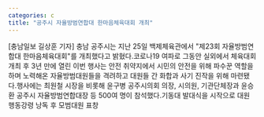 ```yaml
---
categories: c
title: "공주시 자율방범연합대 한마음체육대회 개최"
---
```

[충남일보 길상훈 기자] 충남 공주시는 지난 25일 백제체육관에서 "제23회 자율방범연합대 한마음체육대회"를 개최했다고 밝혔다.코로나19 여파로 그동안 실외에서 체육대회 개최 후 3년 만에 열린 이번 행사는 안전 취약지에서 시민의 안전을 위해 파수꾼 역할을 하며 노력해온 자율방범대원들을 격려하고 대원들 간 화합과 사기 진작을 위해 마련됐다.행사에는 최원철 시장을 비롯해 윤구병 공주시의회 의장, 시의원, 기관단체장과 윤승환 공주시 자율방범연합대장 등 500여 명이 참석했다.기동대 발대식을 시작으로 대원 행동강령 낭독 후 모범대원 표창
